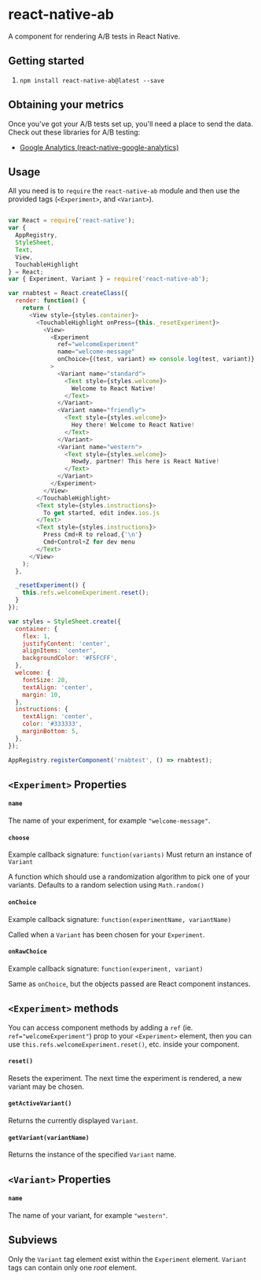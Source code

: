 # react-native-ab

A component for rendering A/B tests in React Native.

## Getting started

1. `npm install react-native-ab@latest --save`

## Obtaining your metrics

Once you've got your A/B tests set up, you'll need a place to send the data. Check out these libraries for A/B testing:

- [Google Analytics (react-native-google-analytics)](http://github.com/lwansbrough/react-native-google-analytics)

## Usage

All you need is to `require` the `react-native-ab` module and then use the provided tags (`<Experiment>`, and `<Variant>`).

```javascript

var React = require('react-native');
var {
  AppRegistry,
  StyleSheet,
  Text,
  View,
  TouchableHighlight
} = React;
var { Experiment, Variant } = require('react-native-ab');

var rnabtest = React.createClass({
  render: function() {
    return (
      <View style={styles.container}>
        <TouchableHighlight onPress={this._resetExperiment}>
          <View>
            <Experiment
              ref="welcomeExperiment"
              name="welcome-message"
              onChoice={(test, variant) => console.log(test, variant)}
            >
              <Variant name="standard">
                <Text style={styles.welcome}>
                  Welcome to React Native!
                </Text>
              </Variant>
              <Variant name="friendly">
                <Text style={styles.welcome}>
                  Hey there! Welcome to React Native!
                </Text>
              </Variant>
              <Variant name="western">
                <Text style={styles.welcome}>
                  Howdy, partner! This here is React Native!
                </Text>
              </Variant>
            </Experiment>
          </View>
        </TouchableHighlight>
        <Text style={styles.instructions}>
          To get started, edit index.ios.js
        </Text>
        <Text style={styles.instructions}>
          Press Cmd+R to reload,{'\n'}
          Cmd+Control+Z for dev menu
        </Text>
      </View>
    );
  },

  _resetExperiment() {
    this.refs.welcomeExperiment.reset();
  }
});

var styles = StyleSheet.create({
  container: {
    flex: 1,
    justifyContent: 'center',
    alignItems: 'center',
    backgroundColor: '#F5FCFF',
  },
  welcome: {
    fontSize: 20,
    textAlign: 'center',
    margin: 10,
  },
  instructions: {
    textAlign: 'center',
    color: '#333333',
    marginBottom: 5,
  },
});

AppRegistry.registerComponent('rnabtest', () => rnabtest);
```

## `<Experiment>` Properties

#### `name`

The name of your experiment, for example `"welcome-message"`.


#### `choose`

Example callback signature: `function(variants)`
Must return an instance of `Variant`

A function which should use a randomization algorithm to pick one of your variants. Defaults to a random selection using `Math.random()`

#### `onChoice`

Example callback signature: `function(experimentName, variantName)`

Called when a `Variant` has been chosen for your `Experiment`.

#### `onRawChoice`

Example callback signature: `function(experiment, variant)`

Same as `onChoice`, but the objects passed are React component instances.

## `<Experiment>` methods

You can access component methods by adding a `ref` (ie. `ref="welcomeExperiment"`) prop to your `<Experiment>` element, then you can use `this.refs.welcomeExperiment.reset()`, etc. inside your component.

#### `reset()`

Resets the experiment. The next time the experiment is rendered, a new variant may be chosen.

#### `getActiveVariant()`

Returns the currently displayed `Variant`.

#### `getVariant(variantName)`

Returns the instance of the specified `Variant` name.

## `<Variant>` Properties

#### `name`

The name of your variant, for example `"western"`.

## Subviews
Only the `Variant` tag element exist within the `Experiment` element. `Variant` tags can contain only one *root* element.
